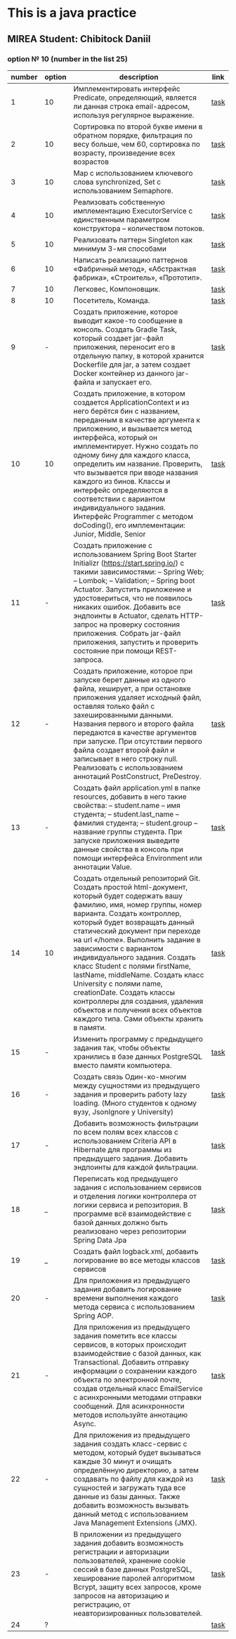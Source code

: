 # This is a java practice

## MIREA Student: Chibitock Daniil

### option № 10 (number in the list 25)

| number | option | description                                                                                                                                                                                                                                                                                                                                                                                                                                                                                                                                                                   | link                                                    |
|--------|--------|-------------------------------------------------------------------------------------------------------------------------------------------------------------------------------------------------------------------------------------------------------------------------------------------------------------------------------------------------------------------------------------------------------------------------------------------------------------------------------------------------------------------------------------------------------------------------------|---------------------------------------------------------|
| 1      | 10     | Имплементировать интерфейс Predicate, определяющий, является ли данная строка email-адресом, используя регулярное выражение.                                                                                                                                                                                                                                                                                                                                                                                                                                                  | [task](./src/main/java/com/company/practics/practic_1)  |
| 2      | 10     | Сортировка по второй букве имени в обратном порядке, фильтрация по весу больше, чем 60, сортировка по возрасту, произведение всех возрастов                                                                                                                                                                                                                                                                                                                                                                                                                                   | [task](./src/main/java/com/company/practics/practic_2)  |
| 3      | 10     | Map с использованием ключевого слова synchronized, Set с использованием Semaphore.                                                                                                                                                                                                                                                                                                                                                                                                                                                                                            | [task](./src/main/java/com/company/practics/practic_3)  |
| 4      | 10     | Реализовать собственную имплементацию ExecutorService с единственным параметром конструктора – количеством потоков.                                                                                                                                                                                                                                                                                                                                                                                                                                                           | [task](./src/main/java/com/company/practics/practic_4)  |
| 5      | 10     | Реализовать паттерн Singleton как минимум 3-мя способами                                                                                                                                                                                                                                                                                                                                                                                                                                                                                                                      | [task](./src/main/java/com/company/practics/practic_5)  |
| 6      | 10     | Написать реализацию паттернов «Фабричный метод», «Абстрактная фабрика», «Строитель», «Прототип».                                                                                                                                                                                                                                                                                                                                                                                                                                                                              | [task](./src/main/java/com/company/practics/practic_6)  |
| 7      | 10     | Легковес, Компоновщик.                                                                                                                                                                                                                                                                                                                                                                                                                                                                                                                                                        | [task](./src/main/java/com/company/practics/practic_7)  |
| 8      | 10     | Посетитель, Команда.                                                                                                                                                                                                                                                                                                                                                                                                                                                                                                                                                          | [task](./src/main/java/com/company/practics/practic_8)  |
| 9      | -      | Создать приложение, которое выводит какое-то сообщение в консоль. Создать Gradle Task, который создает jar-файл приложения, переносит его в отдельную папку, в которой хранится Dockerfile для jar, а затем создает Docker контейнер из данного jar-файла и запускает его.                                                                                                                                                                                                                                                                                                    | [task](https://github.com/S0IG0/practic_9)              |
| 10     | 10     | Создать приложение, в котором создается ApplicationContext и из него берётся бин с названием, переданным в качестве аргумента к приложению, и вызывается метод интерфейса, который он имплементирует. Нужно создать по одному бину для каждого класса, определить им название. Проверить, что вызывается при вводе названия каждого из бинов. Классы и интерфейс определяются в соответствии с вариантом индивидуального задания. Интерфейс Programmer с методом doCoding(), его имплементации:  Junior, Middle, Senior                                                       | [task](./src/main/java/com/company/practics/practic_10) |
| 11     | -      | Создать приложение с использованием Spring Boot Starter Initializr (https://start.spring.io/) с такими зависимостями: – Spring Web; – Lombok; – Validation; – Spring boot Actuator. Запустить приложение и удостовериться, что не появилось никаких ошибок. Добавить все эндпоинты в Actuator, сделать HTTP-запрос на проверку состояния приложения. Собрать jar-файл приложения, запустить и проверить состояние при помощи REST-запроса.                                                                                                                                    | [task](https://github.com/S0IG0/practic_11 )            |
| 12     | -      | Создать приложение, которое при запуске берет данные из одного файла, хеширует, а при остановке приложения удаляет исходный файл, оставляя только файл с захешированными данными. Названия первого и второго файла передаются в качестве аргументов при запуске. При отсутствии первого файла создает второй файл и записывает в него строку null. Реализовать с использованием аннотаций PostConstruct, PreDestroy.                                                                                                                                                          | [task](./src/main/java/com/company/practics/practic_12) |
| 13     | -      | Создать файл application.yml в папке resources, добавить в него такие свойства: – student.name – имя студента; – student.last_name – фамилия студента; – student.group – название группы студента. При запуске приложения выведите данные свойства в консоль при помощи интерфейса Environment или аннотации Value.                                                                                                                                                                                                                                                           | [task](./src/main/java/com/company/practics/practic_13) |
| 14     | 10     | Создать отдельный репозиторий Git. Создать простой html-документ, который будет содержать вашу фамилию, имя, номер группы, номер варианта. Создать контроллер, который будет возвращать данный статический документ при переходе на url «/home». Выполнить задание в зависимости с вариантом индивидуального задания. Создать класс Student с полями firstName, lastName, middleName. Создать класс University с полями name, creationDate. Создать классы контроллеры для создания, удаления объектов и получения всех объектов каждого типа. Сами объекты хранить в памяти. | [task](./src/main/java/com/company/practics/practic_14) |
| 15     | -      | Изменить программу с предыдущего задания так, чтобы объекты хранились в базе данных PostgreSQL вместо памяти компьютера.                                                                                                                                                                                                                                                                                                                                                                                                                                                      | [task](./src/main/java/com/company/practics/practic_15) |
| 16     | -      | Создать связь Один-ко-многим между сущностями из предыдущего задания и проверить работу lazy loading. (Много студентов к одному вузу, JsonIgnore у University)                                                                                                                                                                                                                                                                                                                                                                                                                | [task](./src/main/java/com/company/practics/practic_16) |
| 17     | -      | Добавить возможность фильтрации по всем полям всех классов с использованием Criteria API в Hibernate для программы из предыдущего задания. Добавить эндпоинты для каждой фильтрации.                                                                                                                                                                                                                                                                                                                                                                                          | [task](./src/main/java/com/company/practics/practic_17) |
| 18     | _      | Переписать код предыдущего задания с использованием сервисов и отделения логики контроллера от логики сервиса и репозитория. В программе всё взаимодействие с базой данных должно быть реализовано через репозитории Spring Data Jpa                                                                                                                                                                                                                                                                                                                                          | [task](./src/main/java/com/company/practics/practic_18) |
| 19     | _      | Создать файл logback.xml, добавить логирование во все методы классов сервисов                                                                                                                                                                                                                                                                                                                                                                                                                                                                                                 | [task](./src/main/java/com/company/practics/practic_19) |
| 20     | -      | Для приложения из предыдущего задания добавить логирование времени выполнения каждого метода сервиса с использованием Spring AOP.                                                                                                                                                                                                                                                                                                                                                                                                                                             | [task](./src/main/java/com/company/practics/practic_20) |
| 21     | -      | Для приложения из предыдущего задания пометить все классы сервисов, в которых происходит взаимодействие с базой данных, как Transactional. Добавить отправку информации о сохранении каждого объекта по электронной почте, создав отдельный класс EmailService с асинхронными методами отправки сообщений. Для асинхронности методов используйте аннотацию Async.                                                                                                                                                                                                             | [task](./src/main/java/com/company/practics/practic_21) |
| 22     | -      | Для приложения из предыдущего задания создать класс-сервис с методом, который будет вызываться каждые 30 минут и очищать определённую директорию, а затем создавать по файлу для каждой из сущностей и загружать туда все данные из базы данных. Также добавить возможность вызывать данный метод с использованием Java Management Extensions (JMX).                                                                                                                                                                                                                          | [task](./src/main/java/com/company/practics/practic_22) |
| 23     | -      | В приложении из предыдущего задания добавить возможность регистрации и авторизации пользователей, хранение cookie сессий в базе данных PostgreSQL, хеширование паролей алгоритмом Bcrypt, защиту всех запросов, кроме запросов на авторизацию и регистрацию, от неавторизированных пользователей.                                                                                                                                                                                                                                                                             | [task](./src/main/java/com/company/practics/practic_23) |
| 24     | ?      |                                                                                                                                                                                                                                                                                                                                                                                                                                                                                                                                                                               | [task](./src/main/java/com/company/practics/practic_24) |

